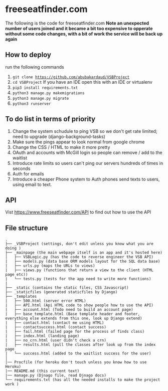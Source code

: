 # freeseatfinder.com

The following is the code for freeseatfinder.com <b> Note an unexpected number of users joined and it became a bit too expensive to opperate without some code changes, with a bit of work the service will be back up again</b> 


##  How to deploy  
run the following commands

1. <code>git clone https://github.com/abubakardaud/VSBProject</code>
2. <code>cd VSBProject</code> If you have an IDE open this with an IDE or virtualenv
3. <code>pip3 install requirements.txt</code>
4. <code>python3 manage.py makemigrations</code>
5. <code>python3 manage.py migrate</code>
5. <code>python3 runserver</code>

## To do list in terms of priority 

1. Change the system schudule to ping VSB so we don't get rate limited; need to upgrade (django-background-tasks) 
2. Make sure the pings appear to look normal from google chrome
3. Change the CSS / HTML to make it more pretty
4. OAuth and accounts with McGill login so people can remove / add to the waitlist 
5. Introduce rate limits so users can't ping our servers hundreds of times in seconds
6. Auth for emails 
7. Introduce a cheaper Phone system to Auth phones send texts to users, using email to text. 


## API 

Vist https://www.freeseatfinder.com/API to find out how to use the API

## File structure  

```
.
├── _VSBProject (settings, don't edit unless you know what you are doing )
├── _mainpage (the main webpage itself is an app and it's hosted here)
│   ├── VSBLogic.py (has the code to reverse engineer the VSB API) 
|   ├── models.py (data base ORM models layout for the SQL data base) 
|   ├── urls.py (maps the URLs to views)
|   ├── views.py (functions that return a view to the client (HTML page etc))
|   └── tests.py (tests for the app need to write more functions)   
|   
├── _static (contains the static files, CSS Javascript)
├── _staticfiles (generated staticfiles by Django)
├── _templates
|   ├── 500.html (server error HTML)
|   ├── API.html (Api HTML code to show people how to use the API)
|   ├── account.html (Todo need to build an account page)
|   ├── base_template.html (Base template header and footer, everything else extends from this one, look up Django extend)
|   ├── contact.html (contact me using HTML)
|   ├── contactsuccess.html (contact success)
|   ├── fail.html (failed page for the process of finds class)
|   ├── index.html (landing page)
|   ├── no_crn.html (user didn't check a crn)
|   ├── results.html (pull the classes after look up from the index page 
|   └── success.html (added to the waitlist success for the user)
│   
│── Procfile (for heroku don't touch unless you know how to use Heroku)
|── README.md (this current text)
|── manage.py (Djnago file, read Djnago docs)
└── requirements.txt (has all the needed installs to make the project work ) 
```



